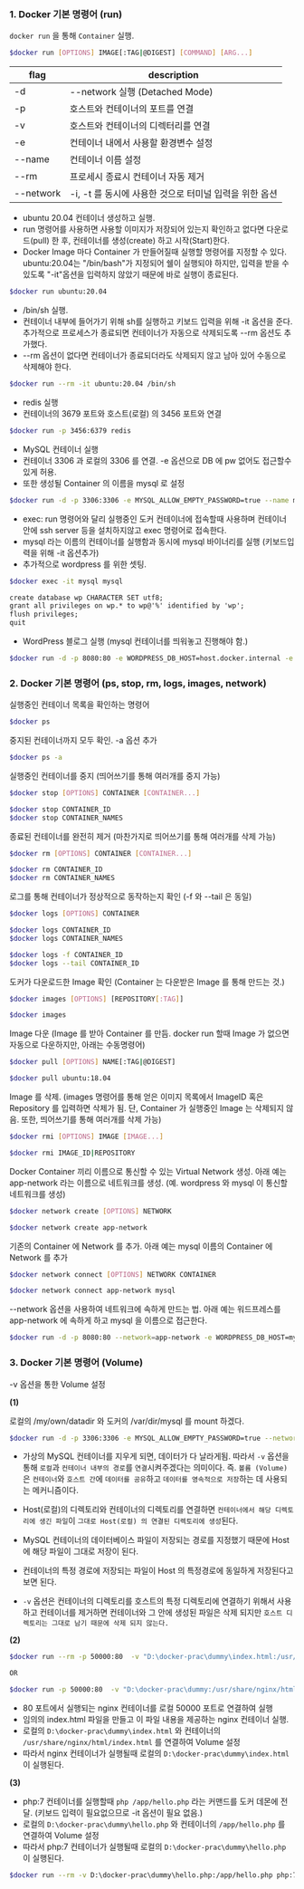 ### 1. Docker 기본 명령어 (run)

`docker run` 을 통해 `Container` 실행.

```bash
$docker run [OPTIONS] IMAGE[:TAG|@DIGEST] [COMMAND] [ARG...]
```

| flag      | description                        |
| --------- | ---------------------------------- |
| -d        | --network 실행 (Detached Mode)       |
| -p        | 호스트와 컨테이너의 포트를 연결                  |
| -v        | 호스트와 컨테이너의 디렉터리를 연결                |
| -e        | 컨테이너 내에서 사용할 환경변수 설정               |
| --name    | 컨테이너 이름 설정                         |
| --rm      | 프로세시 종료시 컨테이너 자동 제거                |
| --network | -i, -t 를 동시에 사용한 것으로 터미널 입력을 위한 옵션 |

* ubuntu 20.04 컨테이너 생성하고 실행.
* run 명령어를 사용하면 사용할 이미지가 저장되어 있는지 확인하고 없다면 다운로드(pull) 한 후, 컨테이너를 생성(create) 하고 시작(Start)한다.
* Docker Image 마다 Container 가 만들어질때 실행할 명령어를 지정할 수 있다. ubuntu:20.04는 "/bin/bash"가 지정되어 쉘이 실행되야 하지만, 입력을 받을 수 있도록 "-it"옵션을 입력하지 않았기 때문에 바로 실행이 종료된다.

```bash
$docker run ubuntu:20.04 
```

* /bin/sh 실행.
* 컨테이너 내부에 들어가기 위해 sh를 실행하고 키보드 입력을 위해 -it 옵션을 준다. 추가적으로 프로세스가 종료되면 컨테이너가 자동으로 삭제되도록 --rm 옵션도 추가했다.
* --rm 옵션이 없다면 컨테이너가 종료되더라도 삭제되지 않고 남아 있어 수동으로 삭제해야 한다.

```bash 
$docker run --rm -it ubuntu:20.04 /bin/sh
```

* redis 실행
* 컨테이너의 3679 포트와 호스트(로컬) 의 3456 포트와 연결

````bash
$docker run -p 3456:6379 redis
````

* MySQL 컨테이너 실행
* 컨테이너 3306 과 로컬의 3306 를 연결. -e 옵션으로 DB 에 pw 없어도 접근할수있게 허용.
* 또한 생성될 Container 의 이름을 mysql 로 설정

```bash  
$docker run -d -p 3306:3306 -e MYSQL_ALLOW_EMPTY_PASSWORD=true --name mysql mysql:5.7
```

* exec: run 명령어와 달리 실행중인 도커 컨테이너에 접속할때 사용하며 컨테이너 안에 ssh server 등을 설치하지않고 exec 명령어로 접속한다.
* mysql 라는 이름의 컨테이너를 실행함과 동시에  mysql 바이너리를 실행 (키보드입력을 위해 -it 옵션추가)
* 추가적으로 wordpress 를 위한 셋팅.

```bash 
$docker exec -it mysql mysql
```

```txt
create database wp CHARACTER SET utf8;
grant all privileges on wp.* to wp@'%' identified by 'wp';
flush privileges;
quit
```

* WordPress 블로그 실행 (mysql 컨테이너를 띄워놓고 진행해야 함.)

```bash
$docker run -d -p 8080:80 -e WORDPRESS_DB_HOST=host.docker.internal -e WORDPRESS_DB_NAME=wp -e WORDPRESS_DB_USER=wp -e WORDPRESS_DB_PASSWORD=wp wordpress
```

### 2. Docker 기본 명령어 (ps, stop, rm, logs, images, network)

실행중인 컨테이너 목록을 확인하는 명령어

```bash
$docker ps
```

중지된 컨테이너까지 모두 확인. -a 옵션 추가

```bash
$docker ps -a
``` 

실행중인 컨테이너를 중지 (띄어쓰기를 통해 여러개를 중지 가능)

```bash
$docker stop [OPTIONS] CONTAINER [CONTAINER...]

$docker stop CONTAINER_ID
$docker stop CONTAINER_NAMES
```

종료된 컨테이너를 완전히 제거 (마찬가지로 띄어쓰기를 통해 여러개를 삭제 가능)

```bash
$docker rm [OPTIONS] CONTAINER [CONTAINER...]

$docker rm CONTAINER_ID
$docker rm CONTAINER_NAMES
```

로그를 통해 컨테이너가 정상적으로 동작하는지 확인 (-f 와 --tail 은 동일)

```bash
$docker logs [OPTIONS] CONTAINER

$docker logs CONTAINER_ID
$docker logs CONTAINER_NAMES

$docker logs -f CONTAINER_ID          
$docker logs --tail CONTAINER_ID     
```

도커가 다운로드한 Image 확인 (Container 는 다운받은 Image 를 통해 만드는 것.)

```bash
$docker images [OPTIONS] [REPOSITORY[:TAG]]

$docker images
```

Image 다운 (Image 를 받아 Container 를 만듬. docker run 할때 Image 가 없으면 자동으로 다운하지만, 아래는 수동명령어)

```bash
$docker pull [OPTIONS] NAME[:TAG|@DIGEST]

$docker pull ubuntu:18.04
```

Image 를 삭제. (images 명령어를 통해 얻은 이미지 목록에서 ImageID 혹은 Repository 를 입력하면 삭제가 됨. 단, Container 가 실행중인 Image 는 삭제되지 않음. 또한, 띄어쓰기를 통해 여러개를 삭제 가능)

```bash
$docker rmi [OPTIONS] IMAGE [IMAGE...]

$docker rmi IMAGE_ID|REPOSITORY
```

Docker Container 끼리 이름으로 통신할 수 있는 Virtual Network 생성. 아래 예는
app-network 라는 이름으로 네트워크를 생성. (예. wordpress 와 mysql 이 통신할 네트워크를 생성)

```bash
$docker network create [OPTIONS] NETWORK

$docker network create app-network           
```

기존의 Container 에 Network 를 추가. 아래 예는 mysql 이름의 Container 에 Network 를 추가

```bash
$docker network connect [OPTIONS] NETWORK CONTAINER

$docker network connect app-network mysql   
```

--network 옵션을 사용하여 네트워크에 속하게 만드는 법.
아래 예는 워드프레스를 app-network 에 속하게 하고 mysql 을 이름으로 접근한다.

```bash
$docker run -d -p 8080:80 --network=app-network -e WORDPRESS_DB_HOST=mysql -e WORDPRESS_DB_NAME=wp -e WORDPRESS_DB_USER=wp -e WORDPRESS_DB_PASSWORD=wp wordpress
```

### 3. Docker 기본 명령어 (Volume)

-v 옵션을 통한 Volume 설정

**(1)**

로컬의 /my/own/datadir 와 도커의 /var/dir/mysql 를 mount 하겠다.

```bash
$docker run -d -p 3306:3306 -e MYSQL_ALLOW_EMPTY_PASSWORD=true --network=app-network --name mysql -v /my/own/datadir:/var/dir/mysql mysql:5.7
```

* 가상의 MySQL 컨테이너를 지우게 되면, 데이터가 다 날라게됨. 따라서 `-v` 옵션을 통해 `로컬`과 `컨테이너 내부의 경로`를 `연결`시켜주겠다는 의미이다. 
즉. `볼륨 (Volume)` 은 `컨테이너`와 `호스트 간`에 `데이터를 공유`하고 `데이터를 영속적으로 저장`하는 데 사용되는 메커니즘이다.

* Host(로컬)의 디렉토리와 컨테이너의 디렉토리를 연결하면 `컨테이너에서 해당 디렉토리에 생긴 파일`이 `그대로 Host(로컬) 의 연결된 디렉토리에 생성`된다.

* MySQL 컨테이너의 데이터베이스 파일이 저장되는 경로를 지정했기 때문에 Host 에 해당 파일이 그대로 저장이 된다.
  
* 컨테이너의 특정 경로에 저장되는 파일이 Host 의 특정경로에 동일하게 저장된다고 보면 된다.

* `-v` 옵션은 컨테이너의 디렉토리를 호스트의 특정 디렉토리에 연결하기 위해서 사용하고 컨테이너를 제거하면 컨테이너와 그 안에 생성된 파일은 삭제 되지만 `호스트 디렉토리는 그대로 남기 때문에 삭제 되지 않는다.`

**(2)**

```bash
$docker run --rm -p 50000:80  -v "D:\docker-prac\dummy\index.html:/usr/share/nginx/html/index.html" nginx:latest

OR

$docker run -p 50000:80  -v "D:\docker-prac\dummy:/usr/share/nginx/html" nginx:latest
```

* 80 포트에서 실행되는 nginx 컨테이너를 로컬 50000 포트로 연결하여 실행
* 임의의 index.html 파일을 만들고 이 파일 내용을 제공하는 nginx 컨테이너 실행.
* 로컬의 `D:\docker-prac\dummy\index.html` 와 컨테이너의 `/usr/share/nginx/html/index.html` 를 연결하여 Volume 설정
* 따라서 nginx 컨테이너가 실행될때 로컬의 `D:\docker-prac\dummy\index.html` 이 실행된다.

**(3)**

* php:7 컨테이너를 실행할때 `php /app/hello.php` 라는 커맨드를 도커 데몬에 전달. (키보드 입력이 필요없으므로 -it 옵션이 필요 없음.)  
* 로컬의 `D:\docker-prac\dummy\hello.php` 와 컨테이너의 `/app/hello.php` 를 연결하여 Volume 설정
* 따라서 php:7 컨테이너가 실행될때 로컬의 `D:\docker-prac\dummy\hello.php` 이 실행된다.

```bash
$docker run --rm -v D:\docker-prac\dummy\hello.php:/app/hello.php php:7 php /app/hello.php
```

